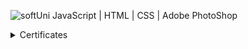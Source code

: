 ![softUni](https://user-images.githubusercontent.com/86298268/129677748-bb35591b-c25a-4249-b0ea-aeb34700752d.png)
JavaScript   |    HTML    |    CSS    |    Adobe PhotoShop


<details>
  <summary>Certificates</summary>

  |                         Course:                        |                 Information:                         |  Certificate:                        |
  | -------------------------------------------------------| -----------------------------------------------------| -------------------                  |
  |    Programming Basics with JavaScript - February 2021  |  Issue date: 23/03/2021 ,  Grade: 5.99 (out of 6.00) | <a href="https://softuni.bg/certificates/details/101881/5c00e3e9">JavaScript Programming Basics</a>
  |--------------------------------------------------------| -----------------------------------------------------| ----------------------------------   |
  |  Programming Fundamentals with JavaScript - May 2021   |  Issue date: 18/08/2021 ,  Grade:6.00 (out of 6.00)  | https://softuni.bg/certificates/details/101881/5c00e3e9
  

 
</details>
